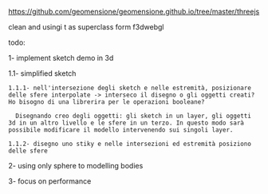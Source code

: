 https://github.com/geomensione/geomensione.github.io/tree/master/threejs

clean and usingi t as superclass form f3dwebgl

todo:

1- implement sketch demo in 3d
  
  1.1- simplified sketch
  
    1.1.1- nell'intersezione degli sketch e nelle estremità, posizionare delle sfere interpolate -> interseco il disegno o gli oggetti creati? Ho bisogno di una librerira per le operazioni booleane?
      
      Disegnando creo degli oggetti: gli sketch in un layer, gli oggetti 3d in un altro livello e le sfere in un terzo. In questo modo sarà possibile modificare il modello intervenendo sui singoli layer.
     
    1.1.2- disegno uno stiky e nelle intersezioni ed estremità posiziono delle sfere

2- using only sphere to modelling bodies

3- focus on performance
